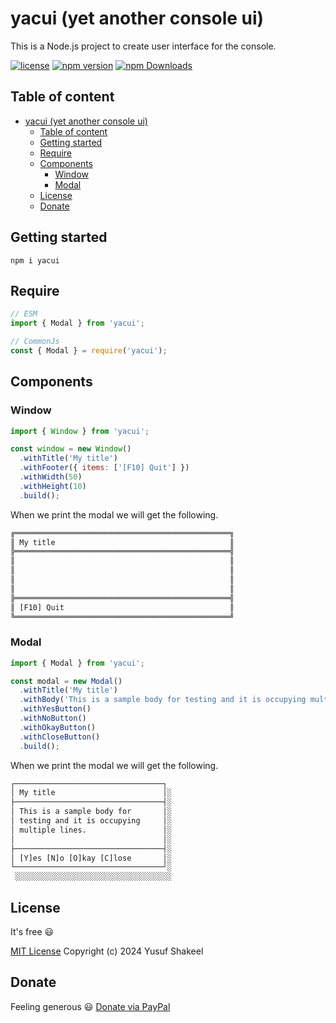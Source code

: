 # yacui (yet another console ui)
This is a Node.js project to create user interface for the console.

[![license](https://img.shields.io/badge/license-MIT-blue.svg)](https://github.com/yusufshakeel/yacui)
[![npm version](https://img.shields.io/badge/npm-0.1.9-blue.svg)](https://www.npmjs.com/package/yacui)
[![npm Downloads](https://img.shields.io/npm/dm/yacui.svg)](https://www.npmjs.com/package/yacui)

## Table of content

- [yacui (yet another console ui)](#yacui-yet-another-console-ui)
  - [Table of content](#table-of-content)
  - [Getting started](#getting-started)
  - [Require](#require)
  - [Components](#components)
    - [Window](#window)
    - [Modal](#modal)
  - [License](#license)
  - [Donate](#donate)

## Getting started

```shell
npm i yacui
```

## Require

```js
// ESM
import { Modal } from 'yacui';

// CommonJs
const { Modal } = require('yacui');
```

## Components

### Window

```js
import { Window } from 'yacui';

const window = new Window()
  .withTitle('My title')
  .withFooter({ items: ['[F10] Quit'] })
  .withWidth(50)
  .withHeight(10)
  .build();
```

When we print the modal we will get the following.

```txt
╔════════════════════════════════════════════════╗
║ My title                                       ║
╠════════════════════════════════════════════════╣
║                                                ║
║                                                ║
║                                                ║
║                                                ║
╠════════════════════════════════════════════════╣
║ [F10] Quit                                     ║
╚════════════════════════════════════════════════╝
```

### Modal

```js
import { Modal } from 'yacui';

const modal = new Modal()
  .withTitle('My title')
  .withBody('This is a sample body for testing and it is occupying multiple lines.')
  .withYesButton()
  .withNoButton()
  .withOkayButton()
  .withCloseButton()
  .build();
```

When we print the modal we will get the following.

```txt
┌─────────────────────────────────┐
│ My title                        │░
├─────────────────────────────────┤░
│ This is a sample body for       │░
│ testing and it is occupying     │░
│ multiple lines.                 │░
│                                 │░
├─────────────────────────────────┤░
│ [Y]es [N]o [O]kay [C]lose       │░
└─────────────────────────────────┘░
 ░░░░░░░░░░░░░░░░░░░░░░░░░░░░░░░░░░░
```

## License

It's free :smiley:

[MIT License](https://github.com/yusufshakeel/yacui/blob/main/LICENSE) Copyright (c) 2024 Yusuf Shakeel

## Donate

Feeling generous :smiley: [Donate via PayPal](https://www.paypal.me/yusufshakeel)